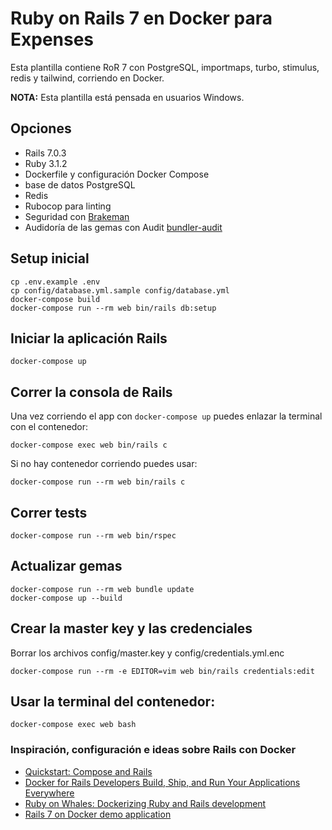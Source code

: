 # Ruby on Rails 7 en Docker para Expenses

Esta plantilla contiene RoR 7 con PostgreSQL, importmaps, turbo, stimulus, redis y tailwind, corriendo en Docker.

**NOTA:** Esta plantilla está pensada en usuarios Windows.

## Opciones
* Rails 7.0.3
* Ruby 3.1.2
* Dockerfile y configuración Docker Compose
* base de datos PostgreSQL
* Redis
* Rubocop para linting
* Seguridad con [Brakeman](https://github.com/presidentbeef/brakeman)
* Audidoría de las gemas con Audit [bundler-audit](https://github.com/rubysec/bundler-audit)

## Setup inicial
```
cp .env.example .env
cp config/database.yml.sample config/database.yml
docker-compose build
docker-compose run --rm web bin/rails db:setup
```

## Iniciar la aplicación Rails
```
docker-compose up
```

## Correr la consola de Rails
Una vez corriendo el app con `docker-compose up` puedes enlazar la terminal con el contenedor:
```
docker-compose exec web bin/rails c
```

Si no hay contenedor corriendo puedes usar:
```
docker-compose run --rm web bin/rails c
```

## Correr tests
```
docker-compose run --rm web bin/rspec
```

## Actualizar gemas
```
docker-compose run --rm web bundle update
docker-compose up --build
```

## Crear la master key y las credenciales
Borrar los archivos config/master.key y config/credentials.yml.enc
```
docker-compose run --rm -e EDITOR=vim web bin/rails credentials:edit
```

## Usar la terminal del contenedor:
```
docker-compose exec web bash
```

### Inspiración, configuración e ideas sobre Rails con Docker
* [Quickstart: Compose and Rails](https://docs.docker.com/compose/rails/)
* [Docker for Rails Developers
Build, Ship, and Run Your Applications Everywhere](https://pragprog.com/titles/ridocker/docker-for-rails-developers/)
* [Ruby on Whales:
Dockerizing Ruby and Rails development](https://evilmartians.com/chronicles/ruby-on-whales-docker-for-ruby-rails-development)
* [Rails 7 on Docker demo application](https://github.com/ryanwi/rails7-on-docker)
